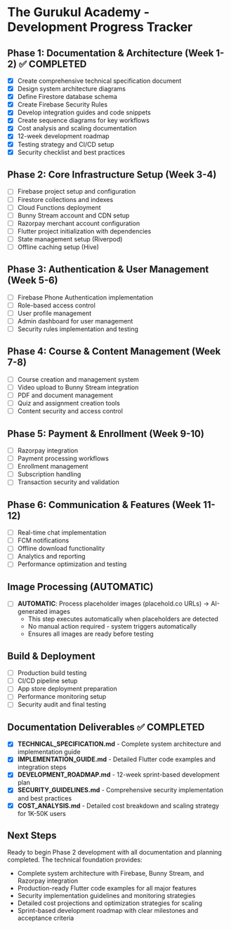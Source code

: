 # The Gurukul Academy - Development Progress Tracker

## Phase 1: Documentation & Architecture (Week 1-2) ✅ COMPLETED
- [x] Create comprehensive technical specification document
- [x] Design system architecture diagrams
- [x] Define Firestore database schema
- [x] Create Firebase Security Rules
- [x] Develop integration guides and code snippets
- [x] Create sequence diagrams for key workflows
- [x] Cost analysis and scaling documentation
- [x] 12-week development roadmap
- [x] Testing strategy and CI/CD setup
- [x] Security checklist and best practices

## Phase 2: Core Infrastructure Setup (Week 3-4)
- [ ] Firebase project setup and configuration
- [ ] Firestore collections and indexes
- [ ] Cloud Functions deployment
- [ ] Bunny Stream account and CDN setup
- [ ] Razorpay merchant account configuration
- [ ] Flutter project initialization with dependencies
- [ ] State management setup (Riverpod)
- [ ] Offline caching setup (Hive)

## Phase 3: Authentication & User Management (Week 5-6)
- [ ] Firebase Phone Authentication implementation
- [ ] Role-based access control
- [ ] User profile management
- [ ] Admin dashboard for user management
- [ ] Security rules implementation and testing

## Phase 4: Course & Content Management (Week 7-8)
- [ ] Course creation and management system
- [ ] Video upload to Bunny Stream integration
- [ ] PDF and document management
- [ ] Quiz and assignment creation tools
- [ ] Content security and access control

## Phase 5: Payment & Enrollment (Week 9-10)
- [ ] Razorpay integration
- [ ] Payment processing workflows
- [ ] Enrollment management
- [ ] Subscription handling
- [ ] Transaction security and validation

## Phase 6: Communication & Features (Week 11-12)
- [ ] Real-time chat implementation
- [ ] FCM notifications
- [ ] Offline download functionality
- [ ] Analytics and reporting
- [ ] Performance optimization and testing

## Image Processing (AUTOMATIC)
- [ ] **AUTOMATIC**: Process placeholder images (placehold.co URLs) → AI-generated images
  - This step executes automatically when placeholders are detected
  - No manual action required - system triggers automatically
  - Ensures all images are ready before testing

## Build & Deployment
- [ ] Production build testing
- [ ] CI/CD pipeline setup
- [ ] App store deployment preparation
- [ ] Performance monitoring setup
- [ ] Security audit and final testing

## Documentation Deliverables ✅ COMPLETED
- [x] **TECHNICAL_SPECIFICATION.md** - Complete system architecture and implementation guide
- [x] **IMPLEMENTATION_GUIDE.md** - Detailed Flutter code examples and integration steps
- [x] **DEVELOPMENT_ROADMAP.md** - 12-week sprint-based development plan
- [x] **SECURITY_GUIDELINES.md** - Comprehensive security implementation and best practices
- [x] **COST_ANALYSIS.md** - Detailed cost breakdown and scaling strategy for 1K-50K users

## Next Steps
Ready to begin Phase 2 development with all documentation and planning completed. The technical foundation provides:
- Complete system architecture with Firebase, Bunny Stream, and Razorpay integration
- Production-ready Flutter code examples for all major features
- Security implementation guidelines and monitoring strategies
- Detailed cost projections and optimization strategies for scaling
- Sprint-based development roadmap with clear milestones and acceptance criteria